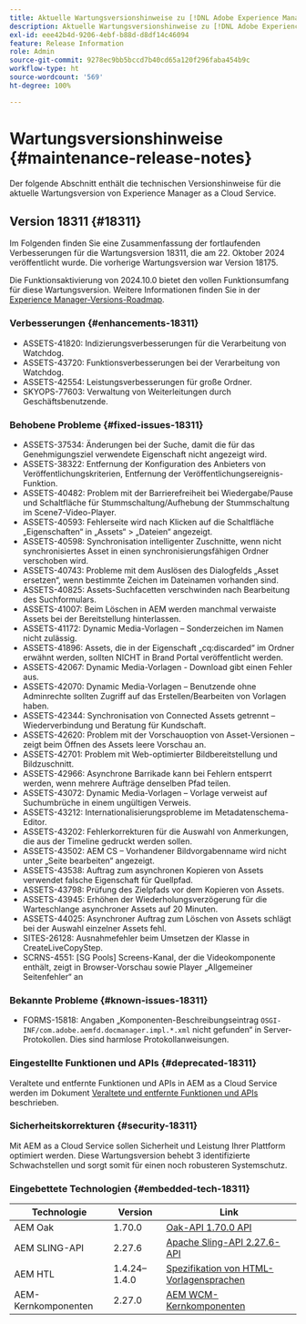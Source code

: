 ```yaml
---
title: Aktuelle Wartungsversionshinweise zu [!DNL Adobe Experience Manager] as a Cloud Service.
description: Aktuelle Wartungsversionshinweise zu [!DNL Adobe Experience Manager] as a Cloud Service.
exl-id: eee42b4d-9206-4ebf-b88d-d8df14c46094
feature: Release Information
role: Admin
source-git-commit: 9278ec9bb5bccd7b40cd65a120f296faba454b9c
workflow-type: ht
source-wordcount: '569'
ht-degree: 100%

---
```



# Wartungsversionshinweise {#maintenance-release-notes}

Der folgende Abschnitt enthält die technischen Versionshinweise für die aktuelle Wartungsversion von Experience Manager as a Cloud Service.

## Version 18311 {#18311}

Im Folgenden finden Sie eine Zusammenfassung der fortlaufenden Verbesserungen für die Wartungsversion 18311, die am 22. Oktober 2024 veröffentlicht wurde. Die vorherige Wartungsversion war Version 18175.

Die Funktionsaktivierung von 2024.10.0 bietet den vollen Funktionsumfang für diese Wartungsversion. Weitere Informationen finden Sie in der [Experience Manager-Versions-Roadmap](https://experienceleague.adobe.com/de/docs/experience-manager-release-information/aem-release-updates/update-releases-roadmap).

### Verbesserungen {#enhancements-18311}

* ASSETS-41820: Indizierungsverbesserungen für die Verarbeitung von Watchdog.
* ASSETS-43720: Funktionsverbesserungen bei der Verarbeitung von Watchdog.
* ASSETS-42554: Leistungsverbesserungen für große Ordner.
* SKYOPS-77603: Verwaltung von Weiterleitungen durch Geschäftsbenutzende.

### Behobene Probleme {#fixed-issues-18311}

* ASSETS-37534: Änderungen bei der Suche, damit die für das Genehmigungsziel verwendete Eigenschaft nicht angezeigt wird.
* ASSETS-38322: Entfernung der Konfiguration des Anbieters von Veröffentlichungskriterien, Entfernung der Veröffentlichungsereignis-Funktion.
* ASSETS-40482: Problem mit der Barrierefreiheit bei Wiedergabe/Pause und Schaltfläche für Stummschaltung/Aufhebung der Stummschaltung im Scene7-Video-Player.
* ASSETS-40593: Fehlerseite wird nach Klicken auf die Schaltfläche „Eigenschaften“ in „Assets“ > „Dateien“ angezeigt.
* ASSETS-40598: Synchronisation intelligenter Zuschnitte, wenn nicht synchronisiertes Asset in einen synchronisierungsfähigen Ordner verschoben wird.
* ASSETS-40743: Probleme mit dem Auslösen des Dialogfelds „Asset ersetzen“, wenn bestimmte Zeichen im Dateinamen vorhanden sind.
* ASSETS-40825: Assets-Suchfacetten verschwinden nach Bearbeitung des Suchformulars.
* ASSETS-41007: Beim Löschen in AEM werden manchmal verwaiste Assets bei der Bereitstellung hinterlassen.
* ASSETS-41172: Dynamic Media-Vorlagen – Sonderzeichen im Namen nicht zulässig.
* ASSETS-41896: Assets, die in der Eigenschaft „cq:discarded“ im Ordner erwähnt werden, sollten NICHT in Brand Portal veröffentlicht werden.
* ASSETS-42067: Dynamic Media-Vorlagen - Download gibt einen Fehler aus.
* ASSETS-42070: Dynamic Media-Vorlagen – Benutzende ohne Adminrechte sollten Zugriff auf das Erstellen/Bearbeiten von Vorlagen haben.
* ASSETS-42344: Synchronisation von Connected Assets getrennt – Wiederverbindung und Beratung für Kundschaft.
* ASSETS-42620: Problem mit der Vorschauoption von Asset-Versionen – zeigt beim Öffnen des Assets leere Vorschau an.
* ASSETS-42701: Problem mit Web-optimierter Bildbereitstellung und Bildzuschnitt.
* ASSETS-42966: Asynchrone Barrikade kann bei Fehlern entsperrt werden, wenn mehrere Aufträge denselben Pfad teilen.
* ASSETS-43072: Dynamic Media-Vorlagen – Vorlage verweist auf Suchumbrüche in einem ungültigen Verweis.
* ASSETS-43212: Internationalisierungsprobleme im Metadatenschema-Editor.
* ASSETS-43202: Fehlerkorrekturen für die Auswahl von Anmerkungen, die aus der Timeline gedruckt werden sollen.
* ASSETS-43502: AEM CS – Vorhandener Bildvorgabenname wird nicht unter „Seite bearbeiten“ angezeigt.
* ASSETS-43538: Auftrag zum asynchronen Kopieren von Assets verwendet falsche Eigenschaft für Quellpfad.
* ASSETS-43798: Prüfung des Zielpfads vor dem Kopieren von Assets.
* ASSETS-43945: Erhöhen der Wiederholungsverzögerung für die Warteschlange asynchroner Assets auf 20 Minuten.
* ASSETS-44025: Asynchroner Auftrag zum Löschen von Assets schlägt bei der Auswahl einzelner Assets fehl.
* SITES-26128: Ausnahmefehler beim Umsetzen der Klasse in CreateLiveCopyStep.
* SCRNS-4551: [SG Pools] Screens-Kanal, der die Videokomponente enthält, zeigt in Browser-Vorschau sowie Player „Allgemeiner Seitenfehler“ an

### Bekannte Probleme {#known-issues-18311}

* FORMS-15818: Angaben „Komponenten-Beschreibungseintrag `OSGI-INF/com.adobe.aemfd.docmanager.impl.*.xml` nicht gefunden“ in Server-Protokollen. Dies sind harmlose Protokollanweisungen.

### Eingestellte Funktionen und APIs {#deprecated-18311}

Veraltete und entfernte Funktionen und APIs in AEM as a Cloud Service werden im Dokument [Veraltete und entfernte Funktionen und APIs](/help/release-notes/deprecated-removed-features.md) beschrieben.

### Sicherheitskorrekturen {#security-18311}

Mit AEM as a Cloud Service sollen Sicherheit und Leistung Ihrer Plattform optimiert werden. Diese Wartungsversion behebt 3 identifizierte Schwachstellen und sorgt somit für einen noch robusteren Systemschutz.

### Eingebettete Technologien {#embedded-tech-18311}

| Technologie | Version | Link |
|---|---|---|
| AEM Oak | 1.70.0 | [Oak-API 1.70.0 API](https://www.javadoc.io/doc/org.apache.jackrabbit/oak-api/1.70.0/index.html) |
| AEM SLING-API | 2.27.6 | [Apache Sling-API 2.27.6-API](https://www.javadoc.io/doc/org.apache.sling/org.apache.sling.api/latest/index.html) |
| AEM HTL | 1.4.24–1.4.0 | [Spezifikation von HTML-Vorlagensprachen](https://github.com/adobe/htl-spec) |
| AEM-Kernkomponenten | 2.27.0 | [AEM WCM-Kernkomponenten](https://github.com/adobe/aem-core-wcm-components) |
